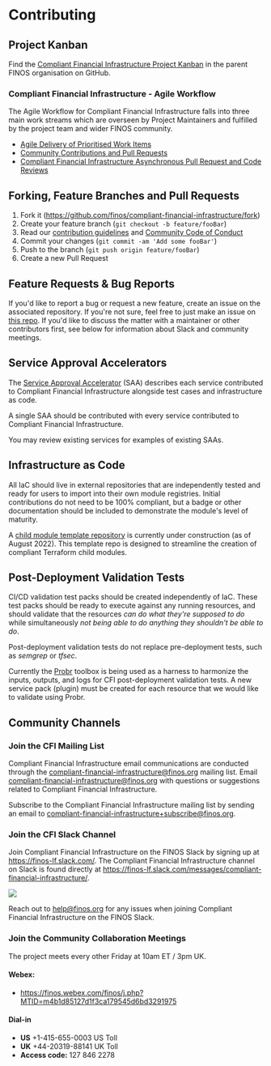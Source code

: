 # Contributing

## Project Kanban
Find the [Compliant Financial Infrastructure Project Kanban](https://github.com/orgs/finos/projects/1) in the parent FINOS organisation on GitHub.

### Compliant Financial Infrastructure - Agile Workflow

The Agile Workflow for Compliant Financial Infrastructure falls into three main work streams which are overseen by Project Maintainers and fulfilled by the project team and wider FINOS community.

- [Agile Delivery of Prioritised Work Items](https://github.com/finos/compliant-financial-infrastructure/tree/main/docs/agile-workflow#agile)
- [Community Contributions and Pull Requests](https://github.com/finos/compliant-financial-infrastructure/tree/main/docs/agile-workflow#community)
- [Compliant Financial Infrastructure Asynchronous Pull Request and Code Reviews](https://github.com/finos/compliant-financial-infrastructure/tree/main/docs/agile-workflow#reviews)

## Forking, Feature Branches and Pull Requests

1. Fork it (<https://github.com/finos/compliant-financial-infrastructure/fork>)
2. Create your feature branch (`git checkout -b feature/fooBar`)
3. Read our [contribution guidelines](.github/CONTRIBUTING.md) and [Community Code of Conduct](https://www.finos.org/code-of-conduct)
4. Commit your changes (`git commit -am 'Add some fooBar'`)
5. Push to the branch (`git push origin feature/fooBar`)
6. Create a new Pull Request

## Feature Requests & Bug Reports

If you'd like to report a bug or request a new feature, create an issue on the associated repository. If you're not sure, feel free to just make an issue on [this repo](https://github.com/finos/compliant-financial-infrastructure/issues). If you'd like to discuss the matter with a maintainer or other contributors first, see below for information about Slack and community meetings.

## Service Approval Accelerators

The [Service Approval Accelerator](templates/ServiceApprovalAcceleratorTemplate.md) (SAA) describes each service contributed to Compliant Financial Infrastructure alongside test cases and infrastructure as code.

A single SAA should be contributed with every service contributed to Compliant Financial Infrastructure. 

You may review existing services for examples of existing SAAs.

## Infrastructure as Code

All IaC should live in external repositories that are independently tested and ready for users to import into their own module registries. Initial contributions do not need to be 100% compliant, but a badge or other documentation should be included to demonstrate the module's level of maturity.

A [child module template repository](https://github.com/finos/cfi-terraform-template-child-module) is currently under construction (as of August 2022). This template repo is designed to streamline the creation of compliant Terraform child modules.

## Post-Deployment Validation Tests

CI/CD validation test packs should be created independently of IaC. These test packs should be ready to execute against any running resources, and should validate that the resources *can do what they're supposed to do* while simultaneously *not being able to do anything they shouldn't be able to do*.

Post-deployment validation tests do not replace pre-deployment tests, such as *semgrep* or *tfsec*.

Currently the [Probr](https://github.com/probr/) toolbox is being used as a harness to harmonize the inputs, outputs, and logs for CFI post-deployment validation tests. A new service pack (plugin) must be created for each resource that we would like to validate using Probr.

## Community Channels

### Join the CFI Mailing List
Compliant Financial Infrastructure email communications are conducted through the compliant-financial-infrastructure@finos.org mailing list. Email compliant-financial-infrastructure@finos.org with questions or suggestions related to Compliant Financial Infrastructure.

Subscribe to the Compliant Financial Infrastructure mailing list by sending an email to compliant-financial-infrastructure+subscribe@finos.org.

### Join the CFI Slack Channel
Join Compliant Financial Infrastructure on the FINOS Slack by signing up at https://finos-lf.slack.com/. The Compliant Financial Infrastructure channel on Slack is found directly at https://finos-lf.slack.com/messages/compliant-financial-infrastructure/.

[<img src="https://img.shields.io/badge/slack-@finos/cloud%20service%20certification-green.svg?logo=slack">](https://finos-lf.slack.com/messages/compliant-financial-infrastructure/)

Reach out to help@finos.org for any issues when joining Compliant Financial Infrastructure on the FINOS Slack.


### Join the Community Collaboration Meetings

The project meets every other Friday at 10am ET / 3pm UK.

#### Webex:
  - https://finos.webex.com/finos/j.php?MTID=m4b1d85127d1f3ca179545d6bd3291975

#### Dial-in
  - **US** +1-415-655-0003 US Toll
  - **UK** +44-20319-88141 UK Toll
  - **Access code:** 127 846 2278
